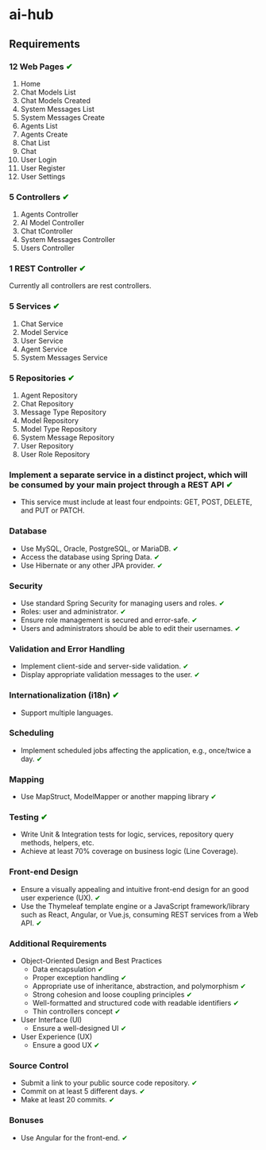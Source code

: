 # ai-hub

## Requirements
### 12 Web Pages <span style="color:green;">&#x2714;</span>
1.  Home
2. Chat Models List
3. Chat Models Created
4. System Messages List
5. System Messages Create
6. Agents List
7. Agents Create
8. Chat List
9. Chat
10. User Login
11. User Register
12. User Settings

### 5 Controllers <span style="color:green;">&#x2714;</span>
1. Agents Controller
2. AI Model Controller
3. Chat tController
4. System Messages Controller
5. Users Controller

### 1 REST Controller <span style="color:green;">&#x2714;</span>

Currently all controllers are rest controllers.

### 5 Services <span style="color:green;">&#x2714;</span>
1. Chat Service
2. Model Service
3. User Service
4. Agent Service
5. System Messages Service

### 5 Repositories <span style="color:green;">&#x2714;</span>
1. Agent Repository
2. Chat Repository
3. Message Type Repository
4. Model Repository
5. Model Type Repository
6. System Message Repository
7. User Repository
8. User Role Repository

### Implement a separate service in a distinct project, which will be consumed by your main project through a REST API <span style="color:green;">&#x2714;</span>
- This service must include at least four endpoints: GET, POST, DELETE, and PUT or PATCH.

### Database
- Use MySQL, Oracle, PostgreSQL, or MariaDB. <span style="color:green;">&#x2714;</span>
- Access the database using Spring Data. <span style="color:green;">&#x2714;</span>
- Use Hibernate or any other JPA provider. <span style="color:green;">&#x2714;</span>

### Security
- Use standard Spring Security for managing users and roles. <span style="color:green;">&#x2714;</span>
- Roles: user and administrator. <span style="color:green;">&#x2714;</span>
- Ensure role management is secured and error-safe. <span style="color:green;">&#x2714;</span>
- Users and administrators should be able to edit their usernames. <span style="color:green;">&#x2714;</span>

### Validation and Error Handling
- Implement client-side and server-side validation. <span style="color:green;">&#x2714;</span>
- Display appropriate validation messages to the user. <span style="color:green;">&#x2714;</span>

### Internationalization (i18n) <span style="color:green;">&#x2714;</span>
- Support multiple languages.

### Scheduling
- Implement scheduled jobs affecting the application, e.g., once/twice a day. <span style="color:green;">&#x2714;</span>

### Mapping
- Use MapStruct, ModelMapper or another mapping library <span style="color:green;">&#x2714;</span>

### Testing <span style="color:green;">&#x2714;</span>
- Write Unit & Integration tests for logic, services, repository query methods, helpers, etc.
- Achieve at least 70% coverage on business logic (Line Coverage).

### Front-end Design
- Ensure a visually appealing and intuitive front-end design for an good user experience (UX). <span style="color:green;">&#x2714;</span>
- Use the Thymeleaf template engine or a JavaScript framework/library such as React, Angular, or Vue.js, consuming REST services from a Web API. <span style="color:green;">&#x2714;</span>

### Additional Requirements

- Object-Oriented Design and Best Practices
  - Data encapsulation <span style="color:green;">&#x2714;</span>
  - Proper exception handling <span style="color:green;">&#x2714;</span>
  - Appropriate use of inheritance, abstraction, and polymorphism <span style="color:green;">&#x2714;</span>
  - Strong cohesion and loose coupling principles <span style="color:green;">&#x2714;</span>
  - Well-formatted and structured code with readable identifiers <span style="color:green;">&#x2714;</span>
  - Thin controllers concept <span style="color:green;">&#x2714;</span>
- User Interface (UI)
  - Ensure a well-designed UI <span style="color:green;">&#x2714;</span>
- User Experience (UX)
  - Ensure a good UX <span style="color:green;">&#x2714;</span>

### Source Control
- Submit a link to your public source code repository. <span style="color:green;">&#x2714;</span>
- Commit on at least 5 different days. <span style="color:green;">&#x2714;</span>
- Make at least 20 commits. <span style="color:green;">&#x2714;</span>

### Bonuses
- Use Angular for the front-end. <span style="color:green;">&#x2714;</span>
